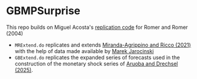 # GBMPSurprise 

This repo builds on Miguel Acosta's [replication code](https://github.com/miguel-acosta/RomerRomer2004) for Romer and Romer (2004)
* `MRExtend.do` replicates and extends [Miranda-Agrippino and Ricco (2021)](https://www.dropbox.com/scl/fi/nkanvyky8fiubsazp1sib/MAIN_TransmissionMP.pdf?rlkey=toteh0er285wn2ydqlgb395g9&e=1&dl=0) with the help of data made available by [Marek Jarocinski](https://github.com/marekjarocinski)
* `GBExtend.do` replicates the expanded series of forecasts used in the construction of the monetary shock series of [Aruoba and Drechsel (2025)](https://econweb.umd.edu/~drechsel/papers/Aruoba_Drechsel.pdf). 

